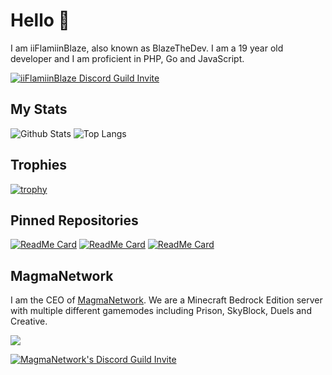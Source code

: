 # Hello 👋
I am iiFlamiinBlaze, also known as BlazeTheDev. I am a 19 year old developer and I am proficient in PHP, Go and JavaScript. 

[![iiFlamiinBlaze Discord Guild Invite](http://invidget.switchblade.xyz/znEsFsG?theme=light)](https://discord.gg/znEsFsG)

## My Stats
![Github Stats](https://github-readme-stats.vercel.app/api?username=iiFlamiinBlaze&show_icons=true&include_all_commits=true&count_private=true)
![Top Langs](https://github-readme-stats.vercel.app/api/top-langs/?username=iiFlamiinBlaze&langs_count=4&layout=compact)

## Trophies
[![trophy](https://github-profile-trophy.vercel.app/?username=iiflamiinblaze)](https://github.com/ryo-ma/github-profile-trophy)

## Pinned Repositories
[![ReadMe Card](https://github-readme-stats.vercel.app/api/pin/?username=iiFlamiinBlaze&repo=BlazinFly)](https://github.com/iiFlamiinBlaze/BlazinFly)
[![ReadMe Card](https://github-readme-stats.vercel.app/api/pin/?username=iiFlamiinBlaze&repo=BlazinBroadcasts)](https://github.com/iiFlamiinBlaze/BlazinBroadcasts)
[![ReadMe Card](https://github-readme-stats.vercel.app/api/pin/?username=Shelly7w7&repo=ShellyEssentials-)](https://github.com/Shelly7w7/ShellyEssentials-)

## MagmaNetwork
I am the CEO of [MagmaNetwork](https://github.com/MagmaNetworkPE/). We are a Minecraft Bedrock Edition server with multiple different gamemodes including Prison, SkyBlock, Duels and Creative.

<a href="https://minecraftpocket-servers.com/server/51785/"><img src="https://minecraftpocket-servers.com/server/51785/banners/regular-banner-4.png" border="0"></a>

[![MagmaNetwork's Discord Guild Invite](http://invidget.switchblade.xyz/GmRhmM4?theme=light)](https://discord.gg/GmRhmM4)
